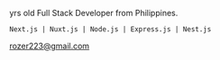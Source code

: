 <span id="age"></span> yrs old Full Stack Developer from Philippines.

`Next.js | Nuxt.js | Node.js | Express.js | Nest.js`

rozer223@gmail.com

<script>
function calculateAge(birthday) {
  const today = new Date();
  const birthDate = new Date(birthday);
  let age = today.getFullYear() - birthDate.getFullYear();
  const m = today.getMonth() - birthDate.getMonth();
  if (m < 0 || (m === 0 && today.getDate() < birthDate.getDate())) {
    age--;
  }
  return age;
}

const birthday = "May 24, 2000";
const yourAge = calculateAge(birthday);

document.getElementById("age").textContent = "Your age is: " + yourAge;
</script>
